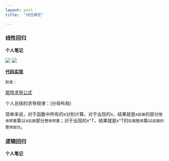 ```yaml
---
layout: post
title:  "线性模型"

---
```



### 线性回归

**个人笔记**

![]({{site.url}}/images/regression/linear1.jpg)
![]({{site.url}}/images/regression/linear2.jpg)

[**代码实现**]()

`附录：`

[矩阵求导公式](https://blog.csdn.net/daaikuaichuan/article/details/80620518)

个人总结的求导规律：(分母布局)

简单来说，对于函数中所有的x分别计算。对于出现的x，结果就是x`前面`的部分`整体转置`乘以x`后面`部分`整体转置`；对于出现的x^T，结果就是x^T的`后面整体`乘以`前面的整体部分`。


### 逻辑回归

**个人笔记**


